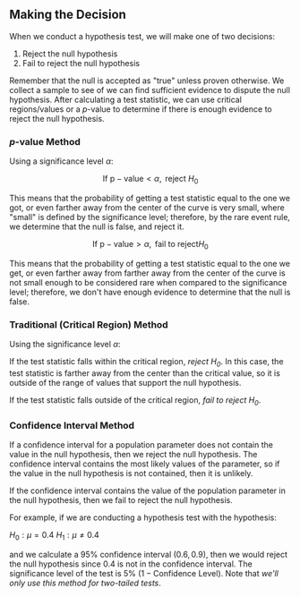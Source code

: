 ## Making the Decision

When we conduct a hypothesis test, we will make one of two decisions:

1. Reject the null hypothesis
2. Fail to reject the null hypothesis

Remember that the null is accepted as "true" unless proven otherwise. We collect a sample to see of we can find sufficient evidence to dispute the null hypothesis. After calculating a test statistic, we can use critical regions/values or a $p$-value to determine if there is enough evidence to reject the null hypothesis.

### $p$-value Method

Using a significance level $\alpha$:

$$\mathrm{If~p-value} < \alpha, \mathrm{~reject~} H_{0}$$

This means that the probability of getting a test statistic equal to the one we got, or even farther away from the center of the curve is very small, where "small" is defined by the significance level; therefore, by the rare event rule, we determine that the null is false, and reject it.

$$\mathrm{If~p-value}>\alpha, \mathrm{~fail~to~reject} H_{0}$$

This means that the probability of getting a test statistic equal to the one we get, or even farther away from farther away from the center of the curve is not small enough to be considered rare when compared to the significance level; therefore, we don't have enough evidence to determine that the null is false.

### Traditional (Critical Region) Method

Using the significance level $\alpha$:

If the test statistic falls within the critical region, _reject $H_{0}$_. In this case, the test statistic is farther away from the center than the critical value, so it is outside of the range of values that support the null hypothesis.

If the test statistic falls outside of the critical region, _fail to reject $H_{0}$_.

### Confidence Interval Method

If a confidence interval for a population parameter does not contain the value in the null hypothesis, then we reject the null hypothesis. The confidence interval contains the most likely values of the parameter, so if the value in the null hypothesis is not contained, then it is unlikely.

If the confidence interval contains the value of the population parameter in the null hypothesis, then we fail to reject the null hypothesis.

For example, if we are conducting a hypothesis test with the hypothesis:

$H_{0}:\mu=0.4$
$H_{1}:\mu \neq 0.4$

and we calculate a $95\%$ confidence interval $(0.6, 0.9)$, then we would reject the null hypothesis since $0.4$ is not in the confidence interval. The significance level of the test is $5\%$ ($1-\mathrm{Confidence~Level}$). Note that _we'll only use this method for two-tailed tests_.


